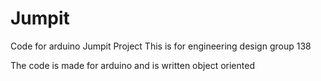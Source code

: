 # Jumpit
Code for arduino Jumpit Project
This is for engineering design group 138

The code is made for arduino and is written object oriented
